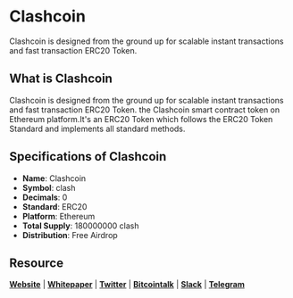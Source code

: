 # Clashcoin
Clashcoin is designed from the ground up for scalable instant transactions and fast transaction ERC20 Token. 

## What is Clashcoin
Clashcoin is designed from the ground up for scalable instant transactions and fast transaction ERC20 Token.
the Clashcoin smart contract token on Ethereum platform.It's an ERC20 Token which follows the ERC20 Token Standard and implements all standard methods.

## Specifications of Clashcoin
* **Name**: Clashcoin
* **Symbol**: clash
* **Decimals**: 0
* **Standard**: ERC20 
* **Platform**: Ethereum
* **Total Supply**: 180000000 clash
* **Distribution**: Free Airdrop
## Resource
**[Website](https://clashcoin.co)** | **[Whitepaper](https://clashcoin/Whitepaper.pdf)** | **[Twitter](https://twitter/clashcoin_clash)**  | **[Bitcointalk](https://bitcointalk.org/index.php?topic=2430683.0)** | **[Slack](https://clashcoin.slack.com)** | **[Telegram](https://t.me/clashcoin)**
